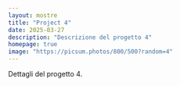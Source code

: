 ```yaml
---
layout: mostre
title: "Project 4"
date: 2025-03-27
description: "Descrizione del progetto 4"
homepage: true
image: "https://picsum.photos/800/500?random=4"
---
```


Dettagli del progetto 4.
